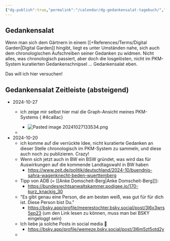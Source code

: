 ```yaml
---
{"dg-publish":true,"permalink":"/calendar/dg-gedankensalat-tagebuch/","tags":["class/diary"],"created":"2024-10-20","updated":"2024-10-27T13:49:41.471+01:00"}
---
```


## Gedankensalat

Wenn man sich dem Gärtnern in einem [[+References/Terms/Digital Garden\|Digital Garden]] hingibt, liegt es unter Umständen nahe, sich auch dem chronologischen Aufschreiben seiner Gedanken zu widmen.
Nicht alles, was chronologisch passiert,  aber doch die losgelösten, nicht im PKM-System kuratierten Gedankenschnipsel ... Gedankensalat eben.

Das will ich hier versuchen!

## Gedankensalat Zeitleiste (absteigend)
- 2024-10-27
	- ich zeige mir selbst hier mal die Graph-Ansicht meines PKM-Systems 
{ #4ca8ac}

		- ![Pasted image 20241027133534.png](/img/user/+/Pasted%20image%2020241027133534.png)
	- 
- 2024-10-20
	- ich komme auf die verrückte Idee, nicht kuratierte Gedanken an dieser Stelle chronologisch im PKM-System zu sammeln, und diese auch noch zu publizieren. Crazy! 
	- Wenn sich jetzt auch in  BW ein BSW gründet, was wird das für Auswirkungen auf die kommende Landtagswahl in BW haben 
		- https://www.zeit.de/politik/deutschland/2024-10/buendnis-sahra-wagenknecht-beden-wuerttemberg
	- Tipp von ADB (= [[Anke Domscheit-Berg\|Anke Domscheit-Berg]]):
		- https://bundesrechtsanwaltskammer.podigee.io/170-kurz_knackig_30 
	- "Es gibt genau eine Person, die am besten weiß, was gut für für dich ist. Diese Person bist Du." 
		- https://bsky.app/profile/meerestochter.bsky.social/post/3l6x3wrs5ep23 (um den Link lesen zu können, muss man bei BSKY eingeloggt sein)
	- Ich liebe ja solche Posts in social media 🤣
		- https://bsky.app/profile/wemeze.bsky.social/post/3l6m5zt5otd2y
	- 